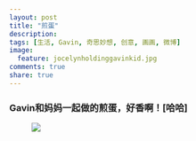 ```yaml
---
layout: post
title: "煎蛋"
description: 
tags: [生活, Gavin, 奇思妙想, 创意, 画画, 微博]
image:
  feature: jocelynholdinggavinkid.jpg
comments: true
share: true
---
```


### Gavin和妈妈一起做的煎蛋，好香啊！[哈哈] ###


<figure>
  <a  href="{{ site.url }}/images/2013-12-11.jpg">
  <img src="{{ site.url }}/images/2013-12-11.jpg">
  </a>
</figure>

